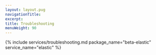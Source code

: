 ```yaml
---
layout: layout.pug
navigationTitle:
excerpt:
title: Troubleshooting
menuWeight: 90
---
```


{% include services/troubleshooting.md
    package_name="beta-elastic"
    service_name="elastic" %}
